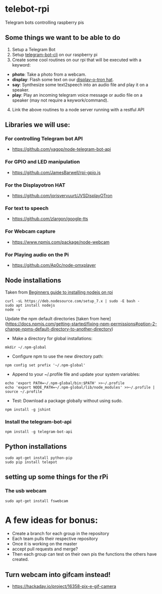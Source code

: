 # telebot-rpi
Telegram bots controlling raspberry pis 

## Some things we want to be able to do

1. Setup a Telegram Bot
2. Setup  [telegram-bot-cli](https://www.npmjs.com/package/telegram-bot-api) on our raspberry pi
3. Create some cool routines on our rpi that will be executed with a keyword:
  * __photo__: Take a photo from a webcam.
  * __display__: Flash some text on our [display-o-tron hat](https://github.com/jorisvervuurt/JVSDisplayOTron).
  * __say__: Synthesize some text2speech into an audio file and play it on a speaker.
  * __play__: Play an incoming telegram voice message or audio file on a speaker (may not require a keywork/command).
4. Link the above routines to a node server running with a restful API

## Libraries we will use:

### For controlling Telegram bot API
* https://github.com/yagop/node-telegram-bot-api

### For GPIO and LED manipulation
* https://github.com/JamesBarwell/rpi-gpio.js

### For the Displayotron HAT
* https://github.com/jorisvervuurt/JVSDisplayOTron

### For text to speech
* https://github.com/zlargon/google-tts

### For Webcam capture
* https://www.npmjs.com/package/node-webcam

### For Playing audio on the Pi
* https://github.com/Ap0c/node-omxplayer





## Node installations

Taken from [Beginners guide to installing nodejs on rpi](http://thisdavej.com/beginners-guide-to-installing-node-js-on-a-raspberry-pi/)
```
curl -sL https://deb.nodesource.com/setup_7.x | sudo -E bash -
sudo apt install nodejs
node -v
```

Update the npm default directories [taken from here] (https://docs.npmjs.com/getting-started/fixing-npm-permissions#option-2-change-npms-default-directory-to-another-directory)

* Make a directory for global installations:
```
mkdir ~/.npm-global
```
* Configure npm to use the new directory path:
```
npm config set prefix '~/.npm-global'
```
* Append to your ~/.profile file and update your system variables:
```
echo 'export PATH=~/.npm-global/bin:$PATH' >>~/.profile
echo 'export NODE_PATH=~/.npm-global/lib/node_modules' >>~/.profile | source ~/.profile
```
* Test: Download a package globally without using sudo.
```
npm install -g jshint
```
### Install the telegram-bot-api
```
npm install -g telegram-bot-api
```

##  Python installations

```
sudo apt-get install python-pip
sudo pip install telepot
```


## setting up some things for the rPi

### The usb webcam
```
sudo apt-get install fswebcam
```

# A few ideas for bonus:
* Create a branch for each group in the repository 
* Each team pulls their respective repository 
* Once it is working on the master
* accept pull requests and merge?
* Then each group can test on their own pis the functions the others have created.

## Turn webcam into gifcam instead!
* https://hackaday.io/project/16358-pix-e-gif-camera
